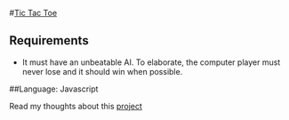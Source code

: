 #[Tic Tac Toe](https://s3.amazonaws.com/tic-tac-toe/index.html)

## Requirements
+ It must have an unbeatable AI.  To elaborate, the computer player must
never lose and it should win when possible.

##Language: Javascript

Read my thoughts about this
[project](https://svbtle.com/tictactoe-with-ai/edit)

